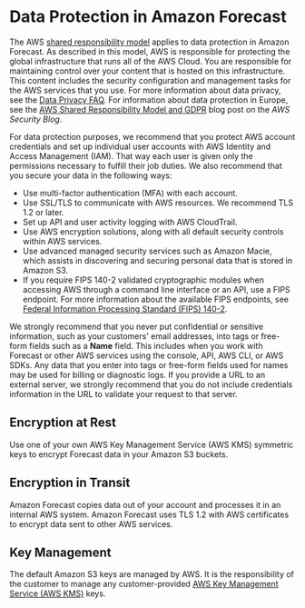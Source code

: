 # Data Protection in Amazon Forecast<a name="data-protection"></a>

The AWS [shared responsibility model](http://aws.amazon.com/compliance/shared-responsibility-model/) applies to data protection in Amazon Forecast\. As described in this model, AWS is responsible for protecting the global infrastructure that runs all of the AWS Cloud\. You are responsible for maintaining control over your content that is hosted on this infrastructure\. This content includes the security configuration and management tasks for the AWS services that you use\. For more information about data privacy, see the [Data Privacy FAQ](http://aws.amazon.com/compliance/data-privacy-faq)\. For information about data protection in Europe, see the [AWS Shared Responsibility Model and GDPR](http://aws.amazon.com/blogs/security/the-aws-shared-responsibility-model-and-gdpr/) blog post on the *AWS Security Blog*\.

For data protection purposes, we recommend that you protect AWS account credentials and set up individual user accounts with AWS Identity and Access Management \(IAM\)\. That way each user is given only the permissions necessary to fulfill their job duties\. We also recommend that you secure your data in the following ways:
+ Use multi\-factor authentication \(MFA\) with each account\.
+ Use SSL/TLS to communicate with AWS resources\. We recommend TLS 1\.2 or later\.
+ Set up API and user activity logging with AWS CloudTrail\.
+ Use AWS encryption solutions, along with all default security controls within AWS services\.
+ Use advanced managed security services such as Amazon Macie, which assists in discovering and securing personal data that is stored in Amazon S3\.
+ If you require FIPS 140\-2 validated cryptographic modules when accessing AWS through a command line interface or an API, use a FIPS endpoint\. For more information about the available FIPS endpoints, see [Federal Information Processing Standard \(FIPS\) 140\-2](http://aws.amazon.com/compliance/fips/)\.

We strongly recommend that you never put confidential or sensitive information, such as your customers' email addresses, into tags or free\-form fields such as a **Name** field\. This includes when you work with Forecast or other AWS services using the console, API, AWS CLI, or AWS SDKs\. Any data that you enter into tags or free\-form fields used for names may be used for billing or diagnostic logs\. If you provide a URL to an external server, we strongly recommend that you do not include credentials information in the URL to validate your request to that server\.

## Encryption at Rest<a name="encryption-at-rest"></a>

Use one of your own AWS Key Management Service \(AWS KMS\) symmetric keys to encrypt Forecast data in your Amazon S3 buckets\.

## Encryption in Transit<a name="encryption-in-transit"></a>

 Amazon Forecast copies data out of your account and processes it in an internal AWS system\. Amazon Forecast uses TLS 1\.2 with AWS certificates to encrypt data sent to other AWS services\.

## Key Management<a name="key-management"></a>

The default Amazon S3 keys are managed by AWS\. It is the responsibility of the customer to manage any customer\-provided [AWS Key Management Service \(AWS KMS\)](https://docs.aws.amazon.com/kms/latest/developerguide/overview.html) keys\.